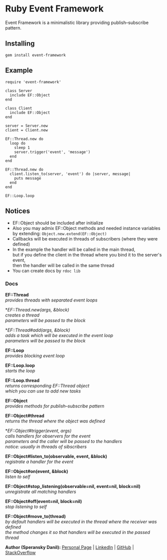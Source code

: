 # Ruby Event Framework

Event Framework is a minimalistic library providing publish–subscribe pattern.

## Installing

    gem install event-framework

## Example

    require 'event-framework'

    class Server
      include EF::Object
    end

    class Client
      include EF::Object
    end

    server = Server.new
    client = Client.new

    EF::Thread.new do
      loop do
        sleep 1
        server.trigger('event', 'message')
      end
    end

    EF::Thread.new do
      client.listen_to(server, 'event') do |server, message|
        puts message
      end
    end

    EF::Loop.loop

## Notices

* EF::Object should be included after initialize
* Also you may admix EF::Object methods and needed instance variables  
by extending: `Object.new.extend(EF::Object)`
* Callbacks will be executed in threads of subscribers (where they were defined)
* In the example the handler will be called in the main thread,  
but if you define the client in the thread where you bind it to the server's event,  
then the handler will be called in the same thread
* You can create docs by `rdoc lib`

### Docs

**EF::Thread**  
*provides threads with separated event loops*

**EF::Thread.new(*args, &block)**  
*creates a thread  
parameters will be passed to the block*

**EF::Thread#add(*args, &block)**  
*adds a task which will be executed in the event loop  
parameters will be passed to the block*

**EF::Loop**  
*provides blocking event loop*

**EF::Loop.loop**  
*starts the loop*

**EF::Loop.thread**  
*returns corresponding EF::Thread object  
which you can use to add new tasks*

**EF::Object**  
*provides methods for publish–subscribe pattern*

**EF::Object#thread**  
*returns the thread where the object was defined*

**EF::Object#trigger(event, *args)**  
*calls handlers for observers for the event  
parameters and the caller will be passed to the handlers  
notice: usually in threads of sibscribers*

**EF::Object#listen_to(observable, event, &block)**  
*registrate a handler for the event*

**EF::Object#on(event, &block)**  
*listen to self*

**EF::Object#stop_listening(observable=nil, event=nil, block=nil)**  
*unregistrate all matching handlers*

**EF::Object#off(event=nil, block=nil)**  
*stop listening to self*

**EF::Object#move_to(thread)**  
*by default handlers will be executed in the thread where the receiver was defined  
the method changes it so that handlers will be executed in the passed thread*

**Author (Speransky Danil):**
[Personal Page](http://dsperansky.info) |
[LinkedIn](http://ru.linkedin.com/in/speranskydanil/en) |
[GitHub](https://github.com/speranskydanil?tab=repositories) |
[StackOverflow](http://stackoverflow.com/users/1550807/speransky-danil)

